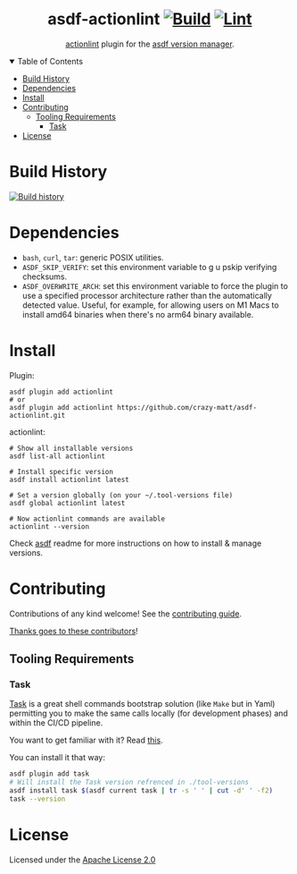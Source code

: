 <div align="center">

# asdf-actionlint [![Build](https://github.com/crazy-matt/asdf-actionlint/actions/workflows/build.yml/badge.svg)](https://github.com/crazy-matt/asdf-actionlint/actions/workflows/build.yml) [![Lint](https://github.com/crazy-matt/asdf-actionlint/actions/workflows/lint.yml/badge.svg)](https://github.com/crazy-matt/asdf-actionlint/actions/workflows/lint.yml)

[actionlint](https://github.com/rhysd/actionlint/blob/main/docs/README.md) plugin for the [asdf version manager](https://asdf-vm.com).

</div>

<details open="open">
<summary>Table of Contents</summary>

- [Build History](#build-history)
- [Dependencies](#dependencies)
- [Install](#install)
- [Contributing](#contributing)
  - [Tooling Requirements](#tooling-requirements)
    - [Task](#task)
- [License](#license)

</details>

# Build History

[![Build history](https://buildstats.info/github/chart/crazy-matt/asdf-actionlint?branch=main)](https://github.com/crazy-matt/asdf-actionlint/actions)

# Dependencies

- `bash`, `curl`, `tar`: generic POSIX utilities.
- `ASDF_SKIP_VERIFY`: set this environment variable to g u pskip verifying checksums.
- `ASDF_OVERWRITE_ARCH`: set this environment variable to force the plugin to use a specified processor architecture rather than the automatically detected value. Useful, for example, for allowing users on M1 Macs to install amd64 binaries when there's no arm64 binary available.

# Install

Plugin:

```shell
asdf plugin add actionlint
# or
asdf plugin add actionlint https://github.com/crazy-matt/asdf-actionlint.git
```

actionlint:

```shell
# Show all installable versions
asdf list-all actionlint

# Install specific version
asdf install actionlint latest

# Set a version globally (on your ~/.tool-versions file)
asdf global actionlint latest

# Now actionlint commands are available
actionlint --version
```

Check [asdf](https://github.com/asdf-vm/asdf) readme for more instructions on how to
install & manage versions.

# Contributing

Contributions of any kind welcome! See the [contributing guide](contributing.md).

[Thanks goes to these contributors](https://github.com/crazy-matt/asdf-actionlint/graphs/contributors)!

## Tooling Requirements

### Task

[Task](https://taskfile.dev/#/) is a great shell commands bootstrap solution (like `Make` but in Yaml) permitting you to make the same calls locally (for development phases) and within the CI/CD pipeline.

You want to get familiar with it? Read [this](https://tsh.io/blog/taskfile-and-gnu-make-for-automation/).

You can install it that way:

```bash
asdf plugin add task
# Will install the Task version refrenced in ./tool-versions
asdf install task $(asdf current task | tr -s ' ' | cut -d' ' -f2)
task --version
```

# License

Licensed under the [Apache License 2.0](LICENSE)
